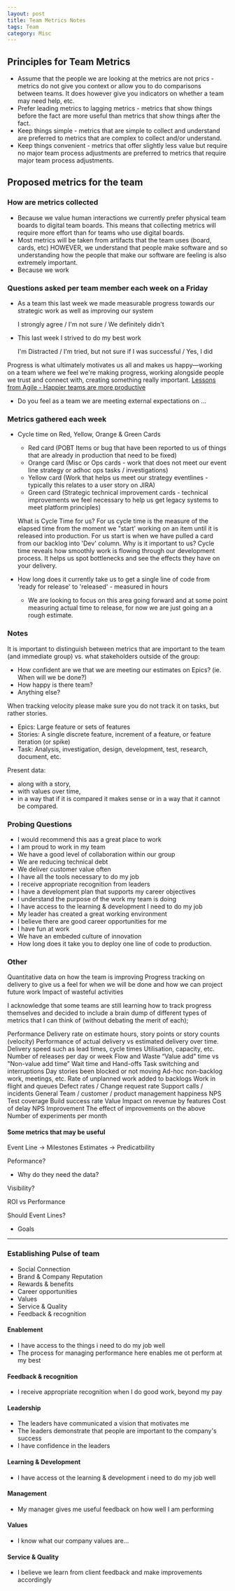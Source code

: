 ```yaml
---
layout: post
title: Team Metrics Notes
tags: Team
category: Misc
---
```


## Principles for Team Metrics

- Assume that the people we are looking at the metrics are not prics - metrics do not give you context or allow you to do comparisons between teams. It does however give you indicators on whether a team may need help, etc.  
- Prefer leading metrics to lagging metrics - metrics that show things before the fact are more useful than metrics that show things after the fact.   
- Keep things simple - metrics that are simple to collect and understand are preferred to metrics that are complex to collect and/or understand.   
- Keep things convenient - metrics that offer slightly less value but require no major team process adjustments are preferred to metrics that require major team process adjustments.   

## Proposed metrics for the team

### How are metrics collected

- Because we value human interactions we currently prefer physical team boards to digital team boards. This means that collecting metrics will require more effort than for teams who use digital boards.
- Most metrics will be taken from artifacts that the team uses (board, cards, etc) HOWEVER, we understand that people make software and so understanding how the people that make our software are feeling is also extremely important.
- Because we work 

### Questions asked per team member each week on a Friday 

- As a team this last week we made measurable progress towards our strategic work as well as improving our system

	I strongly agree / I'm not sure / We definitely didn't


- This last week I strived to do my best work

	I'm Distracted / I'm tried, but not sure if I was successful / Yes, I did

Progress is what ultimately motivates us all and makes us happy—working on a team where we feel we're making progress, working alongside people we trust and connect with, creating something really important.
[Lessons from Agile - Happier teams are more productive](http://techbeacon.com/lessons-agile-happier-teams-are-more-productive-so-spread-cheer)  

- Do you feel as a team we are meeting external expectations on <list external expectations>... 

### Metrics gathered each week 

- Cycle time on Red, Yellow, Orange & Green Cards

	- Red card (POBT Items or bug that have been reported to us of things that are already in production that need to be fixed)
	- Orange card (Misc or Ops cards - work that does not meet our event line strategy or adhoc ops tasks / investigations)
	- Yellow card (Work that helps us meet our strategy eventlines - typically this relates to a user story on JIRA)
	- Green card (Strategic technical improvement cards - technical improvements we feel necessary to help us get legacy systems to meet platform principles)

	What is Cycle Time for us? For us cycle time is the measure of the elapsed time from the moment we "start' working on an item until it is released into production. For us start is when we have pulled a card from our backlog into 'Dev' column. 
	Why is it important to us? Cycle time reveals how smoothly work is flowing through our development process. It helps us spot bottlenecks and see the effects they have on your delivery.

- How long does it currently take us to get a single line of code from 'ready for release' to 'released' - measured in hours

	- We are looking to focus on this area going forward and at some point measuring actual time to release, for now we are just going an a rough estimate.

### Notes

It is important to distinguish between metrics that are important to the team (and immediate group) vs. what stakeholders outside of the group:  

-   How confident are we that we are meeting our estimates on Epics? (ie. When will we be done?)
-   How happy is there team?
-   Anything else?

 
When tracking velocity please make sure you do not track it on tasks, but rather stories.

-   Epics: Large feature or sets of features 
-   Stories: A single discrete feature, increment of a feature, or feature iteration (or spike) 
-   Task: Analysis, investigation, design, development, test, research, document, etc. 

 
Present data:

-   along with a story,  
-   with values over time,  
-   in a way that if it is compared it makes sense or in a way that it cannot be compared.  

### Probing Questions

- I would recommend this aas a great place to work  
- I am proud to work in my team  
- We have a good level of collaboration within our group  
- We are reducing technical debt  
- We deliver customer value often  
- I have all the tools necessary to do my job  
- I receive appropriate recognition from leaders  
- I have a development plan that supports my career objectives  
- I understand the purpose of the work my team is doing  
- I have access to the learning & development I need to do my job  
- My leader has created a great working environment  
- I believe there are good career opportunities for me  
- I have fun at work  
- We have an embeded culture of innovation  
- How long does it take you to deploy one line of code to production.  

### Other

Quantitative data on how the team is improving
Progress tracking on delivery to give us a feel for when we will be done and how we can project future work
Impact of wasteful activities
 
I acknowledge that some teams are still learning how to track progress themselves and decided to include a brain dump of different types of metrics that I can think of (without debating the merit of each);

Performance
Delivery rate on estimate hours, story points or story counts (velocity)
Performance of actual delivery vs estimated delivery over time.
Delivery speed such as lead times, cycle times
Utilisation, capacity, etc.
Number of releases per day or week
Flow and Waste
“Value add" time vs "Non-value add time”
Wait time and Hand-offs
Task switching and interruptions
Day stories been blocked or not moving
Ad-hoc non-backlog work, meetings, etc.
Rate of unplanned work added to backlogs
Work in flight and queues
Defect rates / Change request rate
Support calls / incidents
General
Team / customer / product management happiness
NPS
Test coverage
Build success rate
Value
Impact on revenue by features
Cost of delay
NPS
Improvement
The effect of improvements on the above
Number of experiments per month
#### Some metrics that may be useful  

Event Line -> Milestones
Estimates -> Predicatbility  

Peformance?
- Why do they need the data?  
 
Visibility?

ROI vs Performance  

Should
Event Lines? 
-  Goals

--------------------------------------------------------------------------------------------------------------------

### Establishing Pulse of team

- Social Connection
- Brand & Company Reputation  
- Rewards & benefits  
- Career opportunities  
- Values  
- Service & Quality  
- Feedback & recognition

#### Enablement

- I have access to the things i need to do my job well  
-  The process for managing performance here enables me ot perform at my best  

#### Feedback & recognition  

- I receive appropriate recognition when I do good work, beyond my pay  

#### Leadership  

- The leaders have communicated a vision that motivates me  
- The leaders demonstrate that people are important to the company's success  
- I have confidence in the leaders  

#### Learning & Development 

- I have access ot the learning & development i need to do my job well  

#### Management  

- My manager gives me useful feedback on how well I am performing  

#### Values 

- I know what our company values are...

#### Service & Quality  

- I believe we learn from client feedback and make improvements accordingly  
